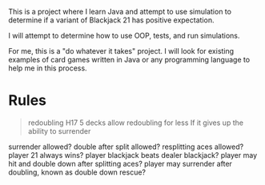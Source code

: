 
This is a project where I learn Java and attempt to use simulation to
determine if a variant of Blackjack 21 has positive expectation.

I will attempt to determine how to use OOP, tests, and run simulations.

For me, this is a "do whatever it takes" project. I will look for
existing examples of card games written in Java or any programming
language to help me in this process.

# Rules

> redoubling H17
> 5 decks
> allow redoubling for less If it gives up the ability to surrender


surrender allowed?
double after split allowed?
resplitting aces allowed?
player 21 always wins?
player blackjack beats dealer blackjack?
player may hit and double down after splitting aces?
player may surrender after doubling, known as double down rescue?

